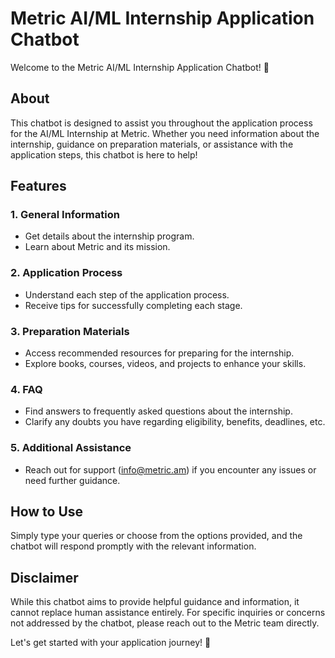 # Metric AI/ML Internship Application Chatbot

Welcome to the Metric AI/ML Internship Application Chatbot! 🤖

## About

This chatbot is designed to assist you throughout the application process for the AI/ML Internship at Metric. Whether you need information about the internship, guidance on preparation materials, or assistance with the application steps, this chatbot is here to help!

## Features

### 1. General Information
- Get details about the internship program.
- Learn about Metric and its mission.

### 2. Application Process
- Understand each step of the application process.
- Receive tips for successfully completing each stage.

### 3. Preparation Materials
- Access recommended resources for preparing for the internship.
- Explore books, courses, videos, and projects to enhance your skills.

### 4. FAQ
- Find answers to frequently asked questions about the internship.
- Clarify any doubts you have regarding eligibility, benefits, deadlines, etc.

### 5. Additional Assistance
- Reach out for support (info@metric.am) if you encounter any issues or need further guidance.

## How to Use

Simply type your queries or choose from the options provided, and the chatbot will respond promptly with the relevant information.

## Disclaimer

While this chatbot aims to provide helpful guidance and information, it cannot replace human assistance entirely. For specific inquiries or concerns not addressed by the chatbot, please reach out to the Metric team directly.

Let's get started with your application journey! 🚀

